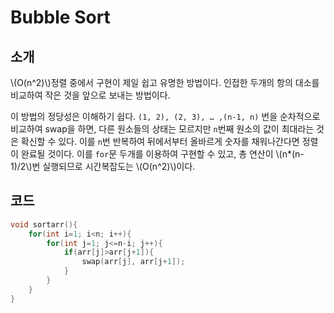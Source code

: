 # Bubble Sort

## 소개

\\(O(n^2)\\)정렬 중에서 구현이 제일 쉽고 유명한 방법이다. 인접한 두개의 항의 대소를 비교하여 작은 것을 앞으로 보내는 방법이다. 

이 방법의 정당성은 이해하기 쉽다. `(1, 2), (2, 3), … ,(n-1, n)` 번을 순차적으로 비교하여 swap을 하면, 다른 원소들의 상태는 모르지만 `n`번째 원소의 값이 최대라는 것은 확신할 수 있다. 이를 `n`번 반복하여 뒤에서부터 올바르게 숫자를 채워나간다면 정렬이 완료될 것이다. 이를 `for`문 두개를 이용하여 구현할 수 있고, 총 연산이 \\(n*(n-1)/2\\)번 실행되므로 시간복잡도는 \\(O(n^2)\\)이다.

## 코드

```c++
void sortarr(){
    for(int i=1; i<n; i++){
        for(int j=1; j<=n-i; j++){
            if(arr[j]>arr[j+1]){
                swap(arr[j], arr[j+1]);
            }
        }
    }
}
```

